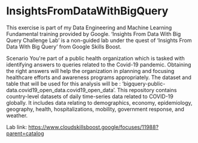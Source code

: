 # InsightsFromDataWithBigQuery

This exercise is part of my Data Engineering and Machine Learning Fundamental training provided by Google. ‘Insights From Data With Big Query Challenge Lab’ is a non-guided lab under the quest of ‘Insights From Data With Big Query’ from Google Skills Boost. 

Scenario
You're part of a public health organization which is tasked with identifying answers to queries related to the Covid-19 pandemic. Obtaining the right answers will help the organization in planning and focusing healthcare efforts and awareness programs appropriately.
The dataset and table that will be used for this analysis will be : ‘bigquery-public-data.covid19_open_data.covid19_open_data’. This repository contains country-level datasets of daily time-series data related to COVID-19 globally. It includes data relating to demographics, economy, epidemiology, geography, health, hospitalizations, mobility, government response, and weather.

Lab link: https://www.cloudskillsboost.google/focuses/11988?parent=catalog
